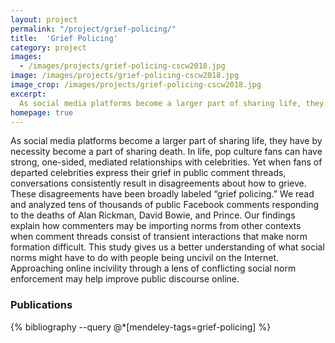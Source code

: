 ```yaml
---
layout: project
permalink: "/project/grief-policing/"
title:  'Grief Policing'
category: project
images:
  - /images/projects/grief-policing-cscw2018.jpg
image: /images/projects/grief-policing-cscw2018.jpg
image_crop: /images/projects/grief-policing-cscw2018.jpg
excerpt:
  As social media platforms become a larger part of sharing life, they have by necessity become a part of sharing death. In life, pop culture fans can have strong, one-sided, mediated relationships with celebrities. Yet when fans of departed celebrities express their grief in public comment threads, conversations consistently result in disagreements about how to grieve. These disagreements have been broadly labeled “grief policing.”
homepage: true
---
```


As social media platforms become a larger part of sharing life, they have by necessity become a part of sharing death. In life, pop culture fans can have strong, one-sided, mediated relationships with celebrities. Yet when fans of departed celebrities express their grief in public comment threads, conversations consistently result in disagreements about how to grieve. These disagreements have been broadly labeled “grief policing.” We read and analyzed tens of thousands of public Facebook comments responding to the deaths of Alan Rickman, David Bowie, and Prince. Our findings explain how commenters may be importing norms from other contexts when comment threads consist of transient interactions that make norm formation difficult. This study gives us a better understanding of what social norms might have to do with people being uncivil on the Internet. Approaching online incivility through a lens of conflicting social norm enforcement may help improve public discourse online.

### Publications
{% bibliography --query @*[mendeley-tags=grief-policing] %}
